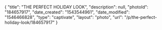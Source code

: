 {
    "title": "THE PERFECT HOLIDAY LOOK",
    "description": null,
    "photoId": "184657917",
    "date_created": "1543544961",
    "date_modified": "1546466828",
    "type": "captivate",
    "layout": "photo",
    "url": "\/p\/the-perfect-holiday-look\/184657917"
}